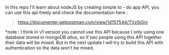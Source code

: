 In this repo I'll learn about nodeJS by creating simple to - do app API, you can use this api freely and check the documentation here :

> https://documenter.getpostman.com/view/14157544/TVzSiGiy

*note : I think in v1 version you cannot use this API because I only using one database stored in mongoDB atlus, so if two people using this API together their data will be mixed. But in the next update I will try to build this API with authentication so the data won't be mixed.